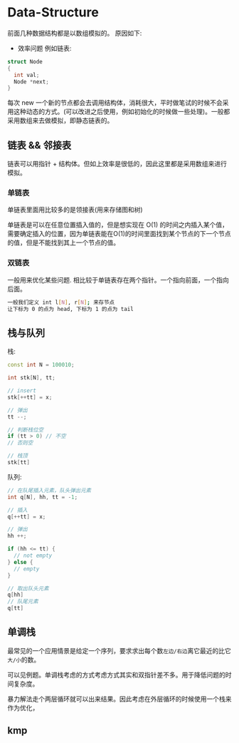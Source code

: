 # Data-Structure

前面几种数据结构都是以数组模拟的。
原因如下:
- 效率问题
例如链表:
```cpp
struct Node 
{
  int val;
  Node *next;
}
```
每次 new 一个新的节点都会去调用结构体，消耗很大，平时做笔试的时候不会采用这种动态的方式。(可以改进之后使用，例如初始化的时候做一些处理)。一般都采用数组来去做模拟，即静态链表的。

## 链表 && 邻接表
链表可以用指针 + 结构体。但如上效率是很低的，因此这里都是采用数组来进行模拟。

### 单链表
单链表里面用比较多的是领接表(用来存储图和树)

单链表是可以在任意位置插入值的，但是想实现在 O(1) 的时间之内插入某个值，需要确定插入的位置，因为单链表能在O(1)的时间里面找到某个节点的下一个节点的值，但是不能找到其上一个节点的值。

### 双链表
一般用来优化某些问题.
相比较于单链表存在两个指针。一个指向前面，一个指向后面。
```bash
一般我们定义 int l[N], r[N]; 来存节点
让下标为 0 的点为 head, 下标为 1 的点为 tail
```

## 栈与队列

栈:
```cpp
const int N = 100010;

int stk[N], tt;

// insert
stk[++tt] = x;

// 弹出
tt --;

// 判断栈位空
if (tt > 0) // 不空
// 否则空

// 栈顶 
stk[tt]
```

队列:
```cpp
// 在队尾插入元素，队头弹出元素
int q[N], hh, tt = -1;

// 插入
q[++tt] = x;

// 弹出 
hh ++;

if (hh <= tt) {
  // not empty
} else {
  // empty
}

// 取出队头元素
q[hh]
// 队尾元素
q[tt]
```

## 单调栈
最常见的一个应用情景是给定一个序列，要求求出每个数`左边/右边`离它最近的比它`大/小`的数。

可以见例题。单调栈考虑的方式考虑方式其实和双指针差不多。用于降低问题的时间复杂度。

暴力解法走个两层循环就可以出来结果。因此考虑在外层循环的时候使用一个栈来作为优化，

## kmp
